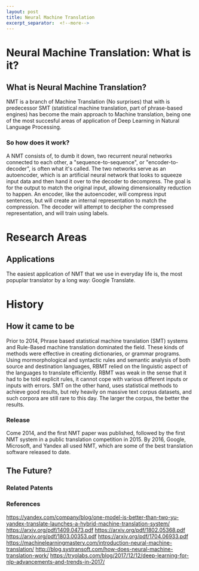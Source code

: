 ```yaml
---
layout: post
title: Neural Machine Translation
excerpt_separator:  <!--more-->
---
```


# Neural Machine Translation: What is it?

## What is Neural Machine Translation?

NMT is a branch of Machine Translation (No surprises) that with is predecessor SMT (statistical machine translation, part of phrase-based engines) has become the main approach to Machine translation, being one of the most succesful areas 
of application of Deep Learning in Natural Language Processing.

### So how does it work?

A NMT consists of, to dumb it down, two recurrent neural networks connected to each other, a "sequence-to-sequence", or "encoder-to-decoder", is often what it's called. The two networks serve as an autoencoder, which is an artificial neural
network that looks to squeeze input data and then hand it over to the decoder to decompress. The goal is for the output to match the original input, allowing dimensionality reduction to happen. An encoder, like the autoencoder, will compress input sentences, but will create an internal representation to match the compression. The decoder will attempt to decipher the compressed representation, and will train using labels. 



# Research Areas

## Applications

The easiest application of NMT that we use in everyday life is, the most popuplar translator by a long way: Google Translate.


# History

## How it came to be

Prior to 2014, Phrase based statistical machine translation (SMT) systems and Rule-Based machine translation dominated the field. These kinds of methods were effective in creating dictionaries, or grammar programs. Using mormorphological and syntactic rules and semantic analysis of both source and destination languages, RBMT relied on the linguistic aspect of the languages to translate efficiently. RBMT was weak in the sense that it had to be told explicit rules, it cannot cope with various different inputs or inputs with errors. 
SMT on the other hand, uses statistical methods to achieve good results, but rely heavily on massive text corpus datasets, and such corpora are still rare to this day. The larger the corpus, the better the results. 

### Release 

Come 2014, and the first NMT paper was published, followed by the first NMT system in a public translation competition in 2015. By 2016, Google, Microsoft, and Yandex all used NMT, which are some of the best translation software released to date. 

## The Future?

### Related Patents

### References


https://yandex.com/company/blog/one-model-is-better-than-two-yu-yandex-translate-launches-a-hybrid-machine-translation-system/
https://arxiv.org/pdf/1409.0473.pdf
https://arxiv.org/pdf/1802.05368.pdf
https://arxiv.org/pdf/1803.00353.pdf
https://arxiv.org/pdf/1704.06933.pdf
https://machinelearningmastery.com/introduction-neural-machine-translation/
http://blog.systransoft.com/how-does-neural-machine-translation-work/
https://tryolabs.com/blog/2017/12/12/deep-learning-for-nlp-advancements-and-trends-in-2017/
